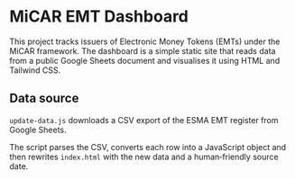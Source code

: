 # MiCAR EMT Dashboard

This project tracks issuers of Electronic Money Tokens (EMTs) under the MiCAR framework. The dashboard is a simple static site that reads data from a public Google Sheets document and visualises it using HTML and Tailwind CSS.

## Data source

`update-data.js` downloads a CSV export of the ESMA EMT register from Google Sheets.

The script parses the CSV, converts each row into a JavaScript object and then rewrites `index.html` with the new data and a human‑friendly source date.
